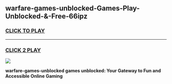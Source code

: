 
## warfare-games-unblocked-Games-Play-Unblocked-&-Free-66ipz
<h3>
<a href="https://premium76.site?title=warfare-games-unblocked&ref=24A">CLICK TO PLAY</a></h3>
<hr>

<h3>
<a href="https://premium76.site?title=warfare-games-unblocked&ref=24A">CLICK 2 PLAY</a>
  
</h3>

<a href="https://premium76.site?title=warfare-games-unblocked&ref=24A"><img src="https://clearcache.store/games.png"></a>


**warfare-games-unblocked games unblocked: Your Gateway to Fun and Accessible Online Gaming**
